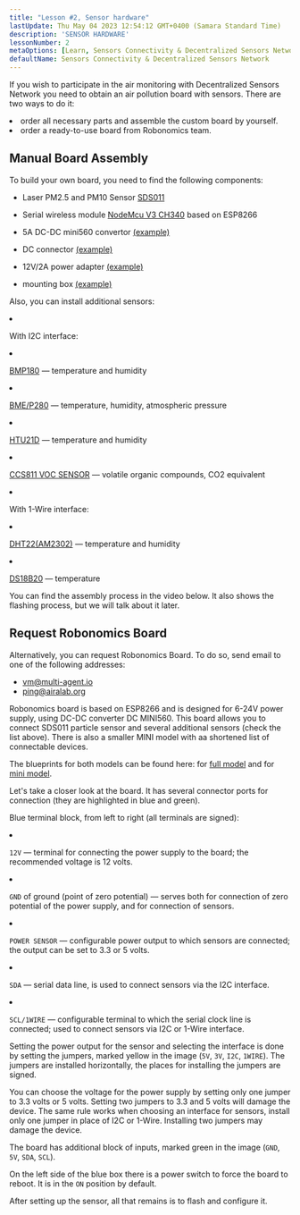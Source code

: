 ```yaml
---
title: "Lesson #2, Sensor hardware"
lastUpdate: Thu May 04 2023 12:54:12 GMT+0400 (Samara Standard Time)
description: 'SENSOR HARDWARE'
lessonNumber: 2
metaOptions: [Learn, Sensors Connectivity & Decentralized Sensors Network]
defaultName: Sensors Connectivity & Decentralized Sensors Network
---
```


If you wish to participate in the air monitoring with Decentralized Sensors Network you need to obtain an air pollution board with sensors. There are two ways to do it:

<List>

<li>order all necessary parts and assemble the custom board by yourself.</li>
<li>order a ready-to-use board from Robonomics team.</li>

</List>

## Manual Board Assembly

To build your own board, you need to find the following components:

- Laser PM2.5 and PM10 Sensor [SDS011](https://www.amazon.com/SDS011-Quality-Detection-Conditioning-Monitor/dp/B07FSDMRR5)

- Serial wireless module [NodeMcu V3 CH340](https://www.amazon.com/ACEIRMC-Wireless-Development-Compatible-MicroPython/dp/B092ZCG2X2) based on ESP8266

- 5A DC-DC mini560 convertor [(example)](https://www.amazon.com/Alinan-Efficiency-Converter-Regulator-Stabilized/dp/B09W8P1QNM)

- DC connector [(example)](https://www.amazon.com/CenryKay-DC-099-Threaded-Connector-Adapter/dp/B08CMMQMP6?th=1)

- 12V/2А power adapter [(example)](https://www.amazon.com/TMEZON-Power-Adapter-Supply-2-1mm/dp/B00Q2E5IXW)

- mounting box [(example)](https://www.amazon.com/LeMotech-Dustproof-Waterproof-Electrical-300mmx250mmx120mm/dp/B075DHT7X2/ref=sxin_18_ac_d_mf_brs?ac_md=7-4-TGVNb3RlY2g%3D-ac_d_mf_brs_brs&content-id=amzn1.sym.1ad31f34-ba12-4dca-be4b-f62f7f5bb10d%3Aamzn1.sym.1ad31f34-ba12-4dca-be4b-f62f7f5bb10d&crid=2ZDX87O7MINYG&cv_ct_cx=junction+box+plastic&keywords=junction+box+plastic&pd_rd_i=B075DHT7X2&pd_rd_r=2bbd50d4-9ef9-4fa1-a1a2-e55c482bce49&pd_rd_w=EcHLy&pd_rd_wg=z42mC&pf_rd_p=1ad31f34-ba12-4dca-be4b-f62f7f5bb10d&pf_rd_r=WDAX58YZKG6YKZ70X5QE&qid=1676642125&sprefix=Junction+Box%2Caps%2C451&sr=1-4-8b2f235a-dddf-4202-bbb9-592393927392)

Also, you can install additional sensors:

<List  type="numbers">

<li>

With I2C interface:

<List>

<li>

[BMP180](https://cdn-shop.adafruit.com/datasheets/BST-BMP180-DS000-09.pdf) — temperature and humidity

</li>

<li>

[BME/P280](https://www.mouser.com/datasheet/2/783/BST-BME280-DS002-1509607.pdf) — temperature, humidity, atmospheric pressure

</li>

<li>

[HTU21D](https://eu.mouser.com/ProductDetail/Measurement-Specialties/HTU21D?qs=tx5doIiTu8oixw1WN5Uy8A%3D%3D) — temperature and humidity

</li>

<li>

[CCS811 VOC SENSOR](https://www.sciosense.com/wp-content/uploads/documents/Application-Note-Baseline-Save-and-Restore-on-CCS811.pdf) — volatile organic compounds, CO2 equivalent

</li>

</List>

</li>

<li>

With 1-Wire interface:

<List>

<li>

[DHT22(AM2302)](https://files.seeedstudio.com/wiki/Grove-Temperature_and_Humidity_Sensor_Pro/res/AM2302-EN.pdf) — temperature and humidity

</li>

<li>

[DS18B20](https://cdn.sparkfun.com/datasheets/Sensors/Temp/DS18B20.pdf) — temperature

</li>

</List>

</li>

</List>

You can find the assembly process in the video below. It also shows the flashing process, but we will talk about it later.

<RoboAcademyYoutube link="https://www.youtube.com/watch?v=OdTd1sacCso" />

## Request Robonomics Board

Alternatively, you can request Robonomics Board. To do so, send email to one of the following addresses:

- vm@multi-agent.io
- ping@airalab.org

Robonomics board is based on ESP8266 and is designed for 6-24V power supply, using DC-DC converter DC MINI560. This board allows you to connect SDS011 particle sensor and several additional sensors (check the list above). There is also a smaller MINI model with aa shortened list of connectable devices.

<LessonImages figure figureCaption="Full model of Robonomics board" src="sensors-connectivity-course/lesson-2-1.png" alt="Full model of Robonomics board"/>

<LessonImages  figure figureCaption="Mini model of Robonomics board" src="sensors-connectivity-course/lesson-2-2.png" alt="Mini model of Robonomics board"/>

The blueprints for both models can be found here: for [full model](https://oshwlab.com/ludovich88/aira_sensor_rev0-1) and for [mini model](https://oshwlab.com/ludovich88/aira_sensor_d1_mini).

Let's take a closer look at the board. It has several connector ports for connection (they are highlighted in blue and green).

<LessonImages imageClasses="mb" src="sensors-connectivity-course/lesson-2-3.png" alt="Full model of Robonomics board"/>

Blue terminal block, from left to right (all terminals are signed):

<List>
  <li class="flex">

  <code>12V</code> — terminal for connecting the power supply to the board; the recommended voltage is 12 volts.

  </li>

  <li class="flex">

  <code>GND</code> of ground (point of zero potential) — serves both for connection of zero potential of the power supply, and for connection of sensors.

  </li>

  <li class="flex">

  <code>POWER SENSOR</code> — configurable power output to which sensors are connected; the output can be set to 3.3 or 5 volts.

  </li>

  <li class="flex">

  <code>SDA</code> — serial data line, is used to connect sensors via the I2C interface.

  </li>

  <li class="flex">

  <code>SCL/1WIRE</code> — configurable terminal to which the serial clock line is connected; used to connect sensors via I2C or 1-Wire interface.

  </li>
</List>

Setting the power output for the sensor and selecting the interface is done by setting the jumpers, marked yellow in the image (`5V`, `3V`, `I2C`, `1WIRE`). The jumpers are installed horizontally, the places for installing the jumpers are signed.


<RoboAcademyNote type="warning" title="WARNING">
You can choose the voltage for the power supply by setting only one jumper to 3.3 volts or 5 volts. Setting two jumpers to 3.3 and 5 volts will damage the device. The same rule works when choosing an interface for sensors, install only one jumper in place of I2C or 1-Wire. Installing two jumpers may damage the device.
</RoboAcademyNote>

The board has additional block of inputs, marked green in the image (`GND`, `5V`, `SDA`, `SCL`).

On the left side of the blue box there is a power switch to force the board to reboot. It is in the `ON` position by default.

After setting up the sensor, all that remains is to flash and configure it.

